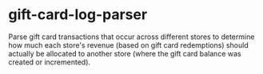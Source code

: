 # gift-card-log-parser

Parse gift card transactions that occur across different stores
to determine how much each store's revenue (based on gift card redemptions)
should actually be allocated to another store (where the gift card balance was created or incremented).
